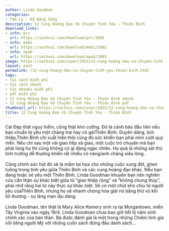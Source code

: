 ```yaml
---
author: Linda Goodman​
categories:
- Tâm Lý - Kỹ Năng Sống
description: 12 Cung Hoàng Đạo Và Chuyện Tình Yêu - Thiên Bình
download_links:
- info: prc
  url: https://sachvui.com/download/prc/1601
- info: mobi
  url: https://sachvui.com/download/mobi/1602
- info: epub
  url: https://sachvui.com/download/epub/1603
image: https://sachvui.com/cover/2015/12-cung-hoang-dao-va-chuyen-tinh-yeu-thien-binh.jpg
layout: post
permalink: /12-cung-hoang-dao-va-chuyen-tinh-yeu-thien-binh.html
tags:
- tải sách miễn phí
- tải sách nhanh
- tải ebooks miễn phí
- pdf miễn phí
- 12 Cung Hoàng Đạo Và Chuyện Tình Yêu - Thiên Bình ebook
- 12 Cung Hoàng Đạo Và Chuyện Tình Yêu - Thiên Bình pdf
thumbnail_url: https://sachvui.com/cover/2015/12-cung-hoang-dao-va-chuyen-tinh-yeu-thien-binh.jpg
title: 12 Cung Hoàng Đạo Và Chuyện Tình Yêu - Thiên Bình
---
```


 <div class="item-desc text-justify"> <p>Cái Đẹp thật nguy hiểm, cũng thật khó cưỡng. Đó là cảnh bảo đầu tiên nếu bạn chuẩn bị yêu một chàng trai hay cô gáiThiên Bình. Duyên dáng, lịch thiệp,Thiên Bình chỉ xuất hiện thôi cũng đủ sức khiến bạn phải mỉm cười quý mến. Nếu chỉ sau một vài giao tiếp xã giao, một cuộc trò chuyện mà bạn phải lòng họ thì cũng không có gì đáng ngạc nhiên. Họ quả là những sát thủ tình trường dễ thương khiến rất nhiều cô nàng/anh chàng xiêu lòng.<br><br>Cũng chính sức hút đó sẽ là mầm tai họa cho những cuộc xung đột, ghen tuông trong tình yêu giữa Thiên Bình và các cung hoàng đạo khác. Nếu bạn đang hoặc sẽ yêu một Thiên Bình, Linda Goodman khuyên bạn nên nghiên cứu cẩn thận sự khác biệt giữa từ “giao thiệp rộng” và “không chung thủy”, phải nhớ rằng hai từ này thực sự khác biệt. Sẽ có một chút khó chịu từ người yêu củaThiên Bình, nhưng họ sẽ nhanh chóng hóa giải nó bằng thứ vũ khí tối thương - sự lãng mạn dịu dàng.<br><br>Linda Goodman, tên thật là Mary Alice Kemery sinh ra tại Morgantown, miền Tây Virginia vào ngày 19/4. Linda Goodman chưa bao giờ tiết lộ năm sinh chính xác của bản thân. Bà được đánh giá là một trong những Chiêm tinh gia nổi tiếng người Mỹ với những cuốn sách đứng đầu danh sách...</p> </div>